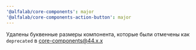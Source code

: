 ```yaml
---
'@alfalab/core-components': major
'@alfalab/core-components-action-button': major
---
```


Удалены буквенные размеры компонента, которые были отмечены как `deprecated` в core-components@44.x.x
